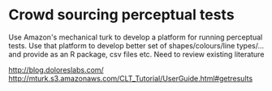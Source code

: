 Crowd sourcing perceptual tests 
===============================

Use Amazon's mechanical turk to develop a platform for running perceptual tests.  Use that platform to develop better set of shapes/colours/line types/... and provide as an R package, csv files etc.  Need to review existing literature

http://blog.doloreslabs.com/
http://mturk.s3.amazonaws.com/CLT_Tutorial/UserGuide.html#getresults

